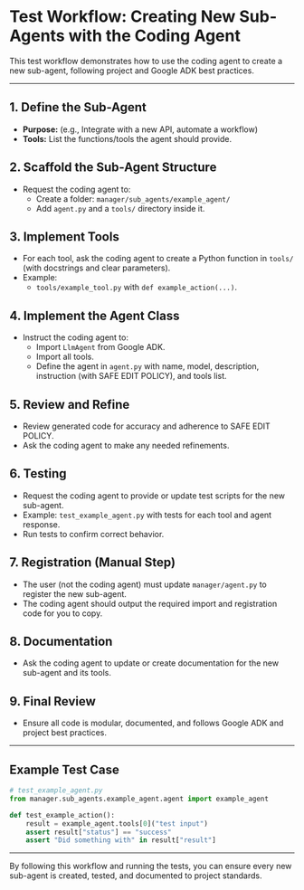 # Test Workflow: Creating New Sub-Agents with the Coding Agent

This test workflow demonstrates how to use the coding agent to create a new sub-agent, following project and Google ADK best practices.

---

## 1. Define the Sub-Agent
- **Purpose:** (e.g., Integrate with a new API, automate a workflow)
- **Tools:** List the functions/tools the agent should provide.

## 2. Scaffold the Sub-Agent Structure
- Request the coding agent to:
    - Create a folder: `manager/sub_agents/example_agent/`
    - Add `agent.py` and a `tools/` directory inside it.

## 3. Implement Tools
- For each tool, ask the coding agent to create a Python function in `tools/` (with docstrings and clear parameters).
- Example:
    - `tools/example_tool.py` with `def example_action(...)`.

## 4. Implement the Agent Class
- Instruct the coding agent to:
    - Import `LlmAgent` from Google ADK.
    - Import all tools.
    - Define the agent in `agent.py` with name, model, description, instruction (with SAFE EDIT POLICY), and tools list.

## 5. Review and Refine
- Review generated code for accuracy and adherence to SAFE EDIT POLICY.
- Ask the coding agent to make any needed refinements.

## 6. Testing
- Request the coding agent to provide or update test scripts for the new sub-agent.
- Example: `test_example_agent.py` with tests for each tool and agent response.
- Run tests to confirm correct behavior.

## 7. Registration (Manual Step)
- The user (not the coding agent) must update `manager/agent.py` to register the new sub-agent.
- The coding agent should output the required import and registration code for you to copy.

## 8. Documentation
- Ask the coding agent to update or create documentation for the new sub-agent and its tools.

## 9. Final Review
- Ensure all code is modular, documented, and follows Google ADK and project best practices.

---

## Example Test Case
```python
# test_example_agent.py
from manager.sub_agents.example_agent.agent import example_agent

def test_example_action():
    result = example_agent.tools[0]("test input")
    assert result["status"] == "success"
    assert "Did something with" in result["result"]
```

---

By following this workflow and running the tests, you can ensure every new sub-agent is created, tested, and documented to project standards.

